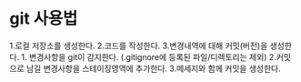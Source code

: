 # git 사용법

1.로컬 저장소를 생성한다.
2.코드를 작성한다.
3.변경내역에 대해 커밋(버전)을 생성한다.
     1. 변경사항을 git이 감지한다. (.gitignore에 등록된 파일/디렉토리는 제외)
     2.커밋으로 남길 변경사항을 스테이징영역에 추가한다.
     3.메세지와 함께 커밋을 생성한다.